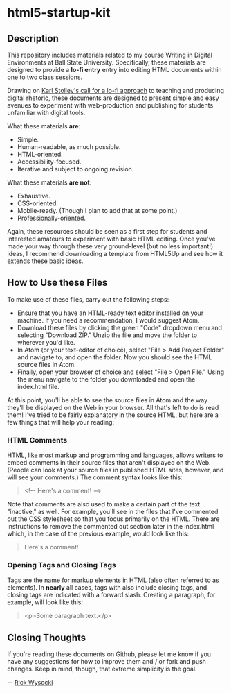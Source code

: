 # html5-startup-kit

## Description

This repository includes materials related to my course Writing in Digital Environments at Ball State University. Specifically, these materials are designed to provide a **lo-fi entry** entry into editing HTML documents within one to two class sessions.

Drawing on [Karl Stolley's call for a lo-fi approach](https://kairos.technorhetoric.net/20.2/inventio/stolley/index.html) to teaching and producing digital rhetoric, these documents are designed to present simple and easy avenues to experiment with web-production and publishing for students unfamiliar with digital tools.

What these materials **are**:

- Simple.
- Human-readable, as much possible.
- HTML-oriented.
- Accessibility-focused.
- Iterative and subject to ongoing revision.

What these materials **are not**:

- Exhaustive.
- CSS-oriented.
- Mobile-ready. (Though I plan to add that at some point.)
- Professionally-oriented.

Again, these resources should be seen as a first step for students and interested amateurs to experiment with basic HTML editing. Once you've made your way through these very ground-level (but no less important!) ideas, I recommend downloading a template from HTML5Up and see how it extends these basic ideas.

## How to Use these Files

To make use of these files, carry out the following steps:

- Ensure that you have an HTML-ready text editor installed on your machine. If you need a recommendation, I would suggest Atom.
- Download these files by clicking the green "Code" dropdown menu and selecting "Download ZIP." Unzip the file and move the folder to wherever you'd like.
- In Atom (or your text-editor of choice), select "File > Add Project Folder" and navigate to, and open the folder. Now you should see the HTML source files in Atom.
- Finally, open your browser of choice and select "File > Open File." Using the menu navigate to the folder you downloaded and open the index.html file.

At this point, you'll be able to see the source files in Atom and the way they'll be displayed on the Web in your browser. All that's left to do is read them! I've tried to be fairly explanatory in the source HTML, but here are a few things that will help your reading:

### HTML Comments

HTML, like most markup and programming and languages, allows writers to embed comments in their source files that aren't displayed on the Web. (People can look at your source files in published HTML sites, however, and will see your comments.) The comment syntax looks like this:

> &lt;!-- Here's a comment! --&gt;

Note that comments are also used to make a certain part of the text "inactive," as well. For example, you'll see in the files that I've commented out the CSS stylesheet so that you focus primarily on the HTML. There are instructions to remove the commented out section later in the index.html which, in the case of the previous example, would look like this:

> Here's a comment!

### Opening Tags and Closing Tags

Tags are the name for markup elements in HTML (also often referred to as elements). In **nearly** all cases, tags with also include closing tags, and closing tags are indicated with a forward slash. Creating a paragraph, for example, will look like this:

> &lt;p&gt;Some paragraph text.&lt;/p&gt;

## Closing Thoughts

If you're reading these documents on Github, please let me know if you have any suggestions for how to improve them and / or fork and push changes. Keep in mind, though, that extreme simplicity is the goal.

-- [Rick Wysocki](https://www.rickwysocki.com)
